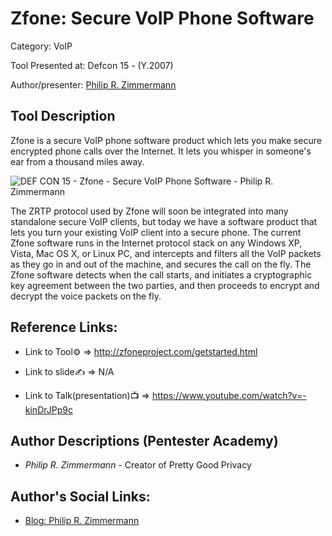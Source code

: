 #  Zfone: Secure VoIP Phone Software

Category: VoIP

Tool Presented at: Defcon 15 - (Y.2007)

Author/presenter: [Philip R. Zimmermann](#)

## Tool Description

Zfone is a  secure VoIP phone software product which lets you make secure encrypted phone calls over the Internet. It lets you whisper in someone's ear from a thousand miles away.

 ![DEF CON 15 - Zfone - Secure VoIP Phone Software  - Philip R. Zimmermann](http://zfoneproject.com/images/Zfone-GUI/Mac-animated-Secure.gif)

The ZRTP protocol used by Zfone will soon be integrated into many standalone secure VoIP clients, but today we have a software product that lets you turn your existing VoIP client into a secure phone. The current Zfone software runs in the Internet protocol stack on any Windows XP, Vista, Mac OS X, or Linux PC, and intercepts and filters all the VoIP packets as they go in and out of the machine, and secures the call on the fly. The Zfone software detects when the call starts, and initiates a cryptographic key agreement between the two parties, and then proceeds to encrypt and decrypt the voice packets on the fly.

## Reference Links:
- Link to Tool⚙️ => http://zfoneproject.com/getstarted.html

- Link to slide✍️ => N/A

- Link to Talk(presentation)📺 => https://www.youtube.com/watch?v=-kinDrJPp9c

## Author Descriptions (Pentester Academy)
- *Philip R. Zimmermann* -  Creator of Pretty Good Privacy

## Author's Social Links:
- [Blog: Philip R. Zimmermann](https://philzimmermann.com/EN/background/index.html)
